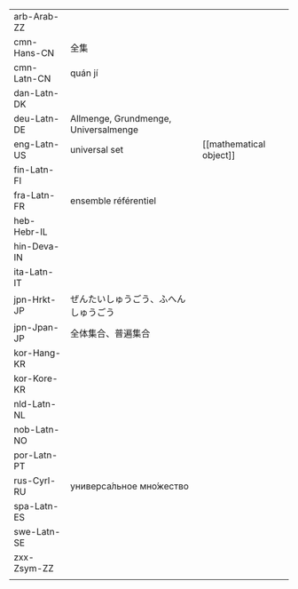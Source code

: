 | | | |
|-|-|-|
| arb-Arab-ZZ |  |  |
| cmn-Hans-CN | 全集 |  |
| cmn-Latn-CN | quán jí |  |
| dan-Latn-DK |  |  |
| deu-Latn-DE | Allmenge, Grundmenge, Universalmenge |  |
| eng-Latn-US | universal set | [[mathematical object]] |
| fin-Latn-FI |  |  |
| fra-Latn-FR | ensemble référentiel |  |
| heb-Hebr-IL |  |  |
| hin-Deva-IN |  |  |
| ita-Latn-IT |  |  |
| jpn-Hrkt-JP | ぜんたいしゅうごう、ふへんしゅうごう |  |
| jpn-Jpan-JP | 全体集合、普遍集合 |  |
| kor-Hang-KR |  |  |
| kor-Kore-KR |  |  |
| nld-Latn-NL |  |  |
| nob-Latn-NO |  |  |
| por-Latn-PT |  |  |
| rus-Cyrl-RU | универса́льное мно́жество |  |
| spa-Latn-ES |  |  |
| swe-Latn-SE |  |  |
| zxx-Zsym-ZZ |  |  |
|  |  |  |